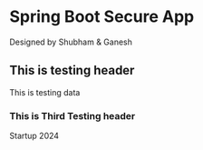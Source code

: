# Spring Boot Secure App 

Designed by Shubham & Ganesh

## This is testing header

This is testing data

### This is Third Testing header

Startup 2024
